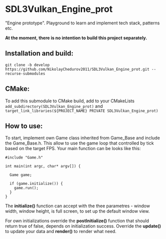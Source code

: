 # SDL3Vulkan_Engine_prot
"Engine prototype". Playground to learn and implement tech stack, patterns etc. 

**At the moment, there is no intention to build this project separately.**

## Installation and build:

```
git clone -b develop https://github.com/NikolayChedurov2011/SDL3Vulkan_Engine_prot.git --recurse-submodules
```

## CMake:
To add this submodule to CMake build, add to your CMakeLists
`add_subdirectory(SDL3Vulkan_Engine_prot)` and `target_link_libraries(${PROJECT_NAME} PRIVATE SDL3Vulkan_Engine_prot)`

## How to use:

To start, implement own Game class inherited from Game_Base and include the Game_Base.h. This allow to use the game loop that controlled by tick based on the target FPS.
Your main function can be looks like this:

```
#include "Game.h"

int main(int argc, char* argv[]) {

  Game game;

  if (game.initialize()) {
    game.run();
  }
}
```

The **initialize()** function can accept with the thee parametres - window width, window height, is full screen, to set up the default window view.

For own initializations override the **postInitialize()** function that should return true of false, depends on initialization success.
Override the **update()** to update your data and **render()** to render what need.
